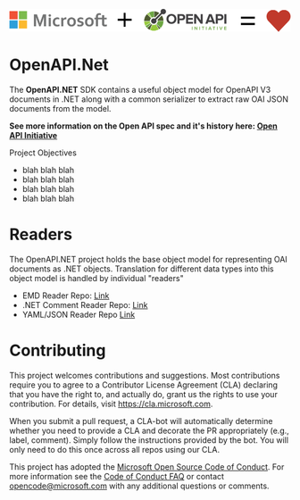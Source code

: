 <!---
category: OpenAPI REST Swagger
-->

![Category overview screenshot](docs/images/oainet.png "Microsoft + OpenAPI = Love")

# OpenAPI.Net

The **OpenAPI.NET** SDK contains a useful object model for OpenAPI V3 documents in .NET along with a common serializer to extract raw OAI JSON documents from the model.

**See more information on the Open API spec and it's history here: <a href="https://www.openapis.org"/>Open API Initiative</a>**

Project Objectives

- blah blah blah
- blah blah blah
- blah blah blah
- blah blah blah

# Readers
The OpenAPI.NET project holds the base object model for representing OAI documents as .NET objects. Translation for different data types into this object model is handled by individual "readers"

- EMD Reader Repo: <a href="https://github.com/">Link</a>
- .NET Comment Reader Repo: <a href="https://github.com/">Link</a>
- YAML/JSON Reader Repo <a href="https://github.com/">Link</a>

# Contributing

This project welcomes contributions and suggestions.  Most contributions require you to agree to a
Contributor License Agreement (CLA) declaring that you have the right to, and actually do, grant us
the rights to use your contribution. For details, visit https://cla.microsoft.com.

When you submit a pull request, a CLA-bot will automatically determine whether you need to provide
a CLA and decorate the PR appropriately (e.g., label, comment). Simply follow the instructions
provided by the bot. You will only need to do this once across all repos using our CLA.

This project has adopted the [Microsoft Open Source Code of Conduct](https://opensource.microsoft.com/codeofconduct/).
For more information see the [Code of Conduct FAQ](https://opensource.microsoft.com/codeofconduct/faq/) or
contact [opencode@microsoft.com](mailto:opencode@microsoft.com) with any additional questions or comments.